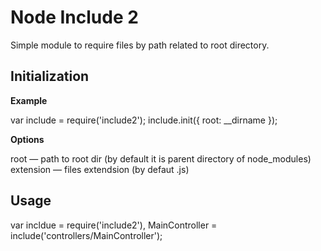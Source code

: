 # Node Include 2

Simple module to require files by path related to root directory.

## Initialization

**Example**

  var include = require('include2');
  include.init({
    root: __dirname
  });
  
**Options**

root — path to root dir (by default it is parent directory of node_modules)
extension — files extendsion (by defaut .js)

## Usage

  var incldue = require('include2'),
    MainController = include('controllers/MainController');

